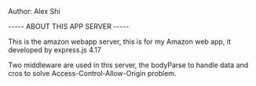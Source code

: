 Author: Alex Shi

-----  ABOUT THIS APP SERVER  -----

This is the amazon webapp server, this is for my Amazon web app, it developed by express.js 4.17

Two middleware are used in this server, the bodyParse to handle data and cros to solve Access-Control-Allow-Origin problem.